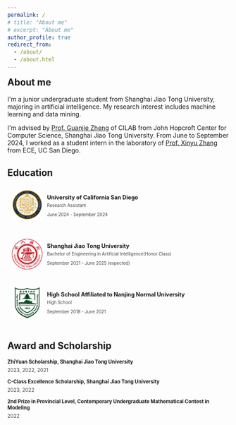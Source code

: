 ```yaml
---
permalink: /
# title: "About me"
# excerpt: "About me"
author_profile: true
redirect_from: 
  - /about/
  - /about.html
---
```


<h2 style="margin-top: 1px">About me</h2>

I'm a junior undergraduate student from Shanghai Jiao Tong University, majoring in artificial intelligence. My research interest includes machine learning and data mining. 

I'm advised by [Prof. Guanjie Zheng](https://jhc.sjtu.edu.cn/~gjzheng/) of CILAB from John Hopcroft Center for Computer Science, Shanghai Jiao Tong University. From June to September 2024, I worked as a student intern in the laboratory of [Prof. Xinyu Zhang](http://xyzhang.ucsd.edu/) from ECE, UC San Diego.

<h2>Education</h2>

<div style="display: flex; align-items: center; padding: 10px; margin: 10px 0;">
    <img src="/images/ucsd.svg" alt="Education Icon" style="width: 70px; height: 70px; margin-right: 10px; margin-bottom: 10px; object-fit: fill;">
    <div>
        <h3 style="margin: 0; font-size: 0.9em;">University of California San Diego</h3>
        <p style="margin: 5px 0; color: #444; font-size: 0.7em;">Research Assistant</p>
        <p style="color: #444; font-size: 0.7em;">June 2024 - September 2024</p>
    </div>
</div>

<div style="display: flex; align-items: center; padding: 10px; margin: 10px 0;">
    <img src="/images/sjtu.png" alt="Education Icon" style="width: 70px; height: 70px; margin-right: 10px; margin-bottom: 10px; object-fit: fill;">
    <div>
        <h3 style="margin: 0; font-size: 0.9em;">Shanghai Jiao Tong University</h3>
        <p style="margin: 5px 0; color: #444; font-size: 0.7em;">Bachelor of Engineering in Artificial Intelligence(Honor Class)</p>
        <p style="color: #444; font-size: 0.7em;">September 2021 - June 2025 (expected)</p>
    </div>
</div>


<div style="display: flex; align-items: center; padding: 10px; margin: 10px 0;">
    <img src="/images/nsfz.png" alt="Education Icon" style="width: 70px; height: 70px; margin-right: 10px; margin-bottom: 10px; object-fit: fill;">
    <div>
        <h3 style="margin: 0; font-size: 0.9em;">High School Affiliated to Nanjing Normal University</h3>
        <p style="margin: 5px 0; color: #444; font-size: 0.7em;">High School</p>
        <p style="color: #444; font-size: 0.7em;">September 2018 - June 2021</p>
    </div>
</div>

<h2>Award and Scholarship</h2>
<h4 style="margin: 0; font-size: 0.8em;">ZhiYuan Scholarship, Shanghai Jiao Tong University</h4>
<p style="margin: 5px 0; color: #444; font-size: 0.8em;">2023, 2022, 2021</p>
<h4 style="margin: 0; margin-top: 12px; font-size: 0.8em;">C-Class Excellence Scholarship, Shanghai Jiao Tong University</h4>
<p style="margin: 5px 0; color: #444; font-size: 0.8em;">2023, 2022</p>
<h4 style="margin: 0; margin-top: 12px; font-size: 0.8em;">2nd Prize in Provincial Level, Contemporary Undergraduate Mathematical Contest in Modeling</h4>
<p style="margin: 5px 0; color: #444; font-size: 0.8em;">2022</p>